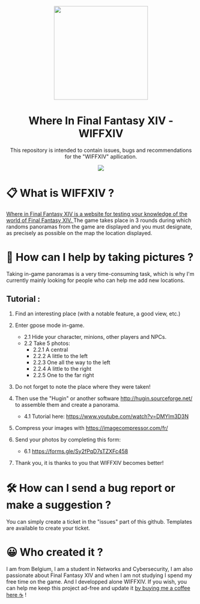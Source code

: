 <p align="center">
  <a href="https:\\example.com">
    <img src="https://user-images.githubusercontent.com/61802710/139016526-f60e8fcb-4785-4d9b-b07f-b4079ea400ba.png" width="250"/>
  </a>
 </p>
<h1 align="center">
  Where In Final Fantasy XIV - WIFFXIV
</h1>
<p align="center">
  This repository is intended to contain issues, bugs and recommendations for the "WIFFXIV" apllication.
</p>

<p align="center">
  <a href="https:\\example.com">
    <img src="https://user-images.githubusercontent.com/61802710/139016455-3463057a-79d7-4fb9-80f9-1a7f0d6813ae.png"/>
  </a>
</p>

# 📋 What is WIFFXIV ?
<a href="https:\\example.com">
Where in Final Fantasy XIV is a website for testing your knowledge of the world of Final Fantasy XIV.
</a>
The game takes place in 3 rounds during which randoms panoramas from the game are displayed and you must designate, as precisely as possible on the map the location displayed.


# 📸 How can I help by taking pictures ?
Taking in-game panoramas is a very time-consuming task, which is why I'm currently mainly looking for people who can help me add new locations.
## Tutorial : 
1. Find an interesting place (with a notable feature, a good view, etc.)
2. Enter gpose mode in-game.
   - 2.1 Hide your character, minions, other players and NPCs.
   - 2.2 Take 5 photos:
      - 2.2.1 A central
      - 2.2.2 A little to the left
      - 2.2.3 One all the way to the left
      - 2.2.4 A little to the right
      - 2.2.5 One to the far right
3. Do not forget to note the place where they were taken!
4. Then use the "Hugin" or another software http://hugin.sourceforge.net/ to assemble them and create a panorama.
    - 4.1 Tutorial here: https://www.youtube.com/watch?v=DMYlm3D3N
5. Compress your images with https://imagecompressor.com/fr/
6. Send your photos by completing this form:
    - 6.1 https://forms.gle/Sy2fPqD7sTZXFc458

7. Thank you, it is thanks to you that WIFFXIV becomes better!

# 🛠 How can I send a bug report or make a suggestion ?
You can simply create a ticket in the "issues" part of this github.
Templates are available to create your ticket.

# 😀 Who created it ?
I am from Belgium, I am a student in Networks and Cybersecurity, I am also passionate about Final Fantasy XIV and when I am not studying I spend my free time on the game.
And I developped alone WIFFXIV.
If you wish, you can help me keep this project ad-free and update it <a href="https://ko-fi.com/samhourai">by buying me a coffee here ☕</a> !
